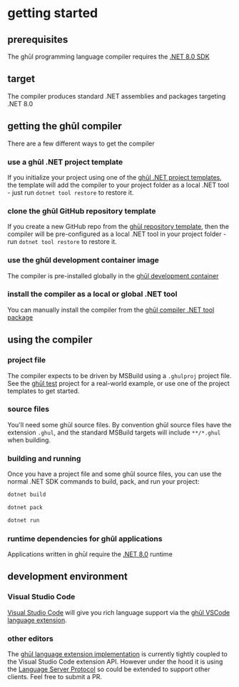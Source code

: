 # getting started

## prerequisites

The ghūl programming language compiler requires the [.NET 8.0 SDK](https://dotnet.microsoft.com/en-us/download/dotnet/8.0)

## target

The compiler produces standard .NET assemblies and packages targeting .NET 8.0

## getting the ghūl compiler

There are a few different ways to get the compiler

### use a ghūl .NET project template

If you initialize your project using one of the [ghūl .NET project templates](https://www.nuget.org/packages/ghul.templates/), the template will add the compiler to your project folder as a local .NET tool - just run `dotnet tool restore` to restore it. 

### clone the ghūl GitHub repository template

If you create a new GitHub repo from the [ghūl repository template](https://github.com/degory/ghul-repository-template), then the compiler will be pre-configured as a local .NET tool in your project folder - run `dotnet tool restore` to restore it.

### use the ghūl development container image

The compiler is pre-installed globally in the [ghūl development container](https://github.com/users/degory/packages/container/package/ghul%2Fdevcontainer)

### install the compiler as a local or global .NET tool

You can manually install the compiler from the [ghūl compiler .NET tool package](https://www.nuget.org/packages/ghul.compiler/)

## using the compiler

### project file

The compiler expects to be driven by MSBuild using a `.ghulproj` project file.
See the [ghūl test](https://github.com/degory/ghul-test) project for
a real-world example, or use one of the project templates to get started.

### source files

You'll need some ghūl source files. By convention ghūl source files have the extension `.ghul`, and the standard MSBuild targets will include `**/*.ghul` when building.

### building and running

Once you have a project file and some ghūl source files, you can use the normal
.NET SDK commands to build, pack, and run your project:

```bash
dotnet build
```

```bash
dotnet pack
```

```bash
dotnet run
```

### runtime dependencies for ghūl applications

Applications written in ghūl require the [.NET 8.0](https://dotnet.microsoft.com/download/dotnet/8.0) runtime

## development environment

### Visual Studio Code

[Visual Studio Code](https://code.visualstudio.com) will give you rich language support via the [ghūl VSCode language extension](https://marketplace.visualstudio.com/items?itemName=degory.ghul).

### other editors

The [ghūl language extension implementation](https://github.com/degory/ghul-vsce) is currently tightly coupled to the Visual Studio Code extension API. However under the hood it is using the [Language Server Protocol](https://microsoft.github.io/language-server-protocol/) so could be extended to support other clients. Feel free to submit a PR. 